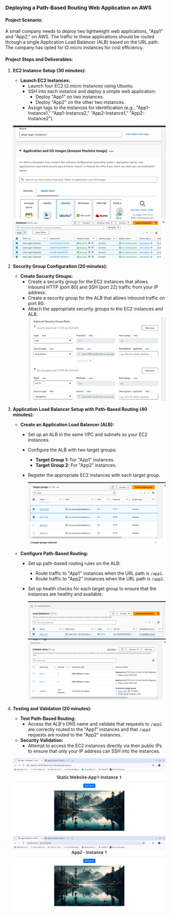 ### **Deploying a Path-Based Routing Web Application on AWS**

#### **Project Scenario:**

A small company needs to deploy two lightweight web applications, "App1" and "App2," on AWS. The traffic to these applications should be routed through a single Application Load Balancer (ALB) based on the URL path. The company has opted for t2.micro instances for cost efficiency.

#### **Project Steps and Deliverables:**

1. **EC2 Instance Setup (30 minutes):**  
   * **Launch EC2 Instances:**  
     * Launch four EC2 t2.micro instances using Ubuntu.  
     * SSH into each instance and deploy a simple web application:  
       * Deploy "App1" on two instances.  
       * Deploy "App2" on the other two instances.  
     * Assign tags to the instances for identification (e.g., "App1-Instance1," "App1-Instance2," "App2-Instance1," "App2-Instance2").  

    ![](./media/1.png)
    ![](./media/8.png)


2. **Security Group Configuration (20 minutes):**  
   * **Create Security Groups:**  
     * Create a security group for the EC2 instances that allows inbound HTTP (port 80\) and SSH (port 22\) traffic from your IP address.  
     * Create a security group for the ALB that allows inbound traffic on port 80\.  
     * Attach the appropriate security groups to the EC2 instances and ALB.  
        ![](./media/2.png)


3. **Application Load Balancer Setup with Path-Based Routing (40 minutes):**  
   * **Create an Application Load Balancer (ALB):**  
     * Set up an ALB in the same VPC and subnets as your EC2 instances.  
     * Configure the ALB with two target groups:  
       * **Target Group 1:** For "App1" instances.  
       * **Target Group 2:** For "App2" instances.  
     * Register the appropriate EC2 instances with each target group.  

        ![](./media/5.png)

   * **Configure Path-Based Routing:**  
     * Set up path-based routing rules on the ALB:  
       * Route traffic to "App1" instances when the URL path is `/app1`.  
       * Route traffic to "App2" instances when the URL path is `/app2`.  
     * Set up health checks for each target group to ensure that the instances are healthy and available.  

        ![](./media/6.png)
        ![](./media/7.png)


4. **Testing and Validation (20 minutes):**  
   * **Test Path-Based Routing:**  
     * Access the ALB's DNS name and validate that requests to `/app1` are correctly routed to the "App1" instances and that `/app2` requests are routed to the "App2" instances.  
   * **Security Validation:**  
     * Attempt to access the EC2 instances directly via their public IPs to ensure that only your IP address can SSH into the instances.  

    ![](./media/3.png)
    ![](./media/4.png)

